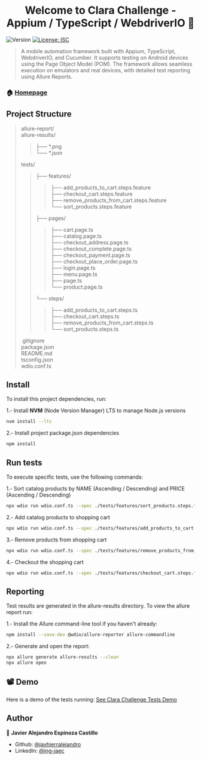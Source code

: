 <h1 align="center">Welcome to Clara Challenge - Appium / TypeScript / WebdriverIO 👋</h1>
<p>
  <img alt="Version" src="https://img.shields.io/badge/version-1.0-blue.svg?cacheSeconds=2592000" />
  <a href="#" target="_blank">
    <img alt="License: ISC" src="https://img.shields.io/badge/License-ISC-yellow.svg" />
  </a>
</p>

> A mobile automation framework built with Appium, TypeScript, WebdriverIO, and Cucumber. It supports testing on Android devices using the Page Object Model (POM). The framework allows seamless execution on emulators and real devices, with detailed test reporting using Allure Reports.

### 🏠 [Homepage](https://github.com/javhierralejandro/clara-challenge-ts)

## Project Structure
>allure-report/ <br>
>allure-results/ <br>
>>├── *.png <br>
>>└── *.json <br>
>
>tests/ <br>
>>├── features/ <br>
>>>├── add_products_to_cart.steps.feature <br>
>>>├── checkout_cart.steps.feature <br>
>>>├── remove_products_from_cart.steps.feature <br>
>>>└── sort_products.steps.feature <br>
>>
>>├── pages/ <br>
>>>├── cart.page.ts <br>
>>>├── catalog.page.ts <br>
>>>├── checkout_address.page.ts <br>
>>>├── checkout_complete.page.ts <br>
>>>├── checkout_payment.page.ts <br>
>>>├── checkout_place_order.page.ts <br>
>>>├── login.page.ts <br>
>>>├── menu.page.ts <br>
>>>├── page.ts <br>
>>>└── product.page.ts <br>
>>
>>└── steps/ <br>
>>>├── add_products_to_cart.steps.ts <br>
>>>├── checkout_cart.steps.ts <br>
>>>├── remove_products_from_cart.steps.ts <br>
>>>└── sort_products.steps.ts <br>
>
>.gitignore <br>
>package.json <br>
>README.md <br>
>tsconfig.json <br>
>wdio.conf.ts <br>


## Install
To install this project dependencies, run:

1.- Install **NVM** (Node Version Manager) LTS to manage Node.js versions
```sh
nvm install --lts
```

2.- Install project package.json dependencies
```sh
npm install
```

## Run tests
To execute specific tests, use the following commands:

1.- Sort catalog products by NAME (Ascending / Descending) and PRICE (Ascending / Descending)
```sh
npx wdio run wdio.conf.ts --spec ./tests/features/sort_products.steps.feature
```

2.- Add catalog products to shopping cart
```sh
npx wdio run wdio.conf.ts --spec ./tests/features/add_products_to_cart.steps.feature
```

3.- Remove products from shopping cart
```sh
npx wdio run wdio.conf.ts --spec ./tests/features/remove_products_from_cart.steps.feature
```

4.- Checkout the shopping cart
```sh
npx wdio run wdio.conf.ts --spec ./tests/features/checkout_cart.steps.feature
```

## Reporting
Test results are generated in the allure-results directory. To view the allure report run:

1.- Install the Allure command-line tool if you haven't already:
```sh
npm install --save-dev @wdio/allure-reporter allure-commandline
```

2.- Generate and open the report:
```sh
npx allure generate allure-results --clean
npx allure open
```

## 📽️ Demo
Here is a demo of the tests running: [See Clara Challenge Tests Demo](https://drive.google.com/file/d/18Djzk3Tk8nhJvp0AIY13DoVDlW5oKQQ6/view?usp=sharing)

## Author

👤 **Javier Alejandro Espinoza Castillo**

* Github: [@javhierralejandro](https://github.com/javhierralejandro)
* LinkedIn: [@ing-jaec](https://linkedin.com/in/ing-jaec)
